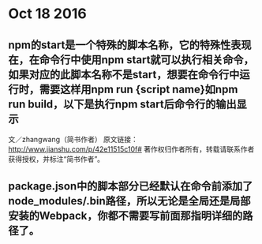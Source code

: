 # Oct 18 2016
## npm的start是一个特殊的脚本名称，它的特殊性表现在，在命令行中使用npm start就可以执行相关命令，如果对应的此脚本名称不是start，想要在命令行中运行时，需要这样用npm run {script name}如npm run build，以下是执行npm start后命令行的输出显示

文／zhangwang（简书作者）
原文链接：http://www.jianshu.com/p/42e11515c10f#
著作权归作者所有，转载请联系作者获得授权，并标注“简书作者”。

## package.json中的脚本部分已经默认在命令前添加了node_modules/.bin路径，所以无论是全局还是局部安装的Webpack，你都不需要写前面那指明详细的路径了。